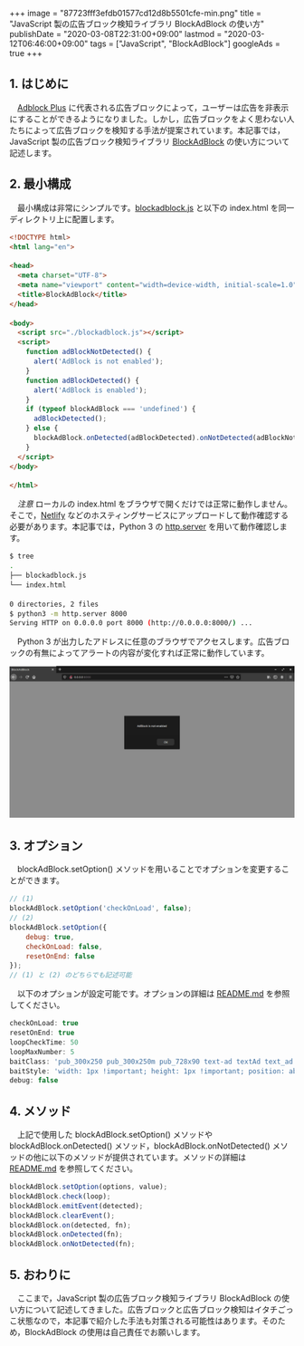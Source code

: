 +++
image = "87723fff3efdb01577cd12d8b5501cfe-min.png"
title = "JavaScript 製の広告ブロック検知ライブラリ BlockAdBlock の使い方"
publishDate = "2020-03-08T22:31:00+09:00"
lastmod = "2020-03-12T06:46:00+09:00"
tags = ["JavaScript", "BlockAdBlock"]
googleAds = true
+++

## 1. はじめに

　[Adblock Plus](https://chrome.google.com/webstore/detail/adblock-plus-free-ad-bloc/cfhdojbkjhnklbpkdaibdccddilifddb?hl=ja) に代表される広告ブロックによって，ユーザーは広告を非表示にすることができるようになりました。しかし，広告ブロックをよく思わない人たちによって広告ブロックを検知する手法が提案されています。本記事では，JavaScript 製の広告ブロック検知ライブラリ [BlockAdBlock](https://github.com/sitexw/BlockAdBlock) の使い方について記述します。

## 2. 最小構成

　最小構成は非常にシンプルです。[blockadblock.js](https://github.com/sitexw/BlockAdBlock/blob/master/blockadblock.js) と以下の index.html を同一ディレクトリ上に配置します。

```html
<!DOCTYPE html>
<html lang="en">

<head>
  <meta charset="UTF-8">
  <meta name="viewport" content="width=device-width, initial-scale=1.0">
  <title>BlockAdBlock</title>
</head>

<body>
  <script src="./blockadblock.js"></script>
  <script>
    function adBlockNotDetected() {
      alert('AdBlock is not enabled');
    }
    function adBlockDetected() {
      alert('AdBlock is enabled');
    }
    if (typeof blockAdBlock === 'undefined') {
      adBlockDetected();
    } else {
      blockAdBlock.onDetected(adBlockDetected).onNotDetected(adBlockNotDetected);
    }
  </script>
</body>

</html>
```

　*注意* ローカルの index.html をブラウザで開くだけでは正常に動作しません。そこで，[Netlify](https://www.netlify.com/) などのホスティングサービスにアップロードして動作確認する必要があります。本記事では，Python 3 の [http.server](https://docs.python.org/ja/3.7/library/http.server.html) を用いて動作確認します。

```bash
$ tree
.
├── blockadblock.js
└── index.html

0 directories, 2 files
$ python3 -m http.server 8000
Serving HTTP on 0.0.0.0 port 8000 (http://0.0.0.0:8000/) ...
```

　Python 3 が出力したアドレスに任意のブラウザでアクセスします。広告ブロックの有無によってアラートの内容が変化すれば正常に動作しています。

![](0190d8e7ed8d6783e99cab28e2e85af4.png)

## 3. オプション

　blockAdBlock.setOption() メソッドを用いることでオプションを変更することができます。

```js
// (1)
blockAdBlock.setOption('checkOnLoad', false);
// (2)
blockAdBlock.setOption({
	debug: true,
	checkOnLoad: false,
	resetOnEnd: false
});
// (1) と (2) のどちらでも記述可能
```

　以下のオプションが設定可能です。オプションの詳細は [README.md](https://github.com/sitexw/BlockAdBlock/blob/master/README.md) を参照してください。

```js
checkOnLoad: true
resetOnEnd: true
loopCheckTime: 50
loopMaxNumber: 5
baitClass: 'pub_300x250 pub_300x250m pub_728x90 text-ad textAd text_ad text_ads text-ads text-ad-links'
baitStyle: 'width: 1px !important; height: 1px !important; position: absolute !important; left: -10000px !important; top: -1000px !important;'
debug: false
```

## 4. メソッド

　上記で使用した blockAdBlock.setOption() メソッドや blockAdBlock.onDetected() メソッド，blockAdBlock.onNotDetected() メソッドの他に以下のメソッドが提供されています。メソッドの詳細は [README.md](https://github.com/sitexw/BlockAdBlock/blob/master/README.md) を参照してください。

```js
blockAdBlock.setOption(options, value);
blockAdBlock.check(loop);
blockAdBlock.emitEvent(detected);
blockAdBlock.clearEvent();
blockAdBlock.on(detected, fn);
blockAdBlock.onDetected(fn);
blockAdBlock.onNotDetected(fn);
```

## 5. おわりに

　ここまで，JavaScript 製の広告ブロック検知ライブラリ BlockAdBlock の使い方について記述してきました。広告ブロックと広告ブロック検知はイタチごっこ状態なので，本記事で紹介した手法も対策される可能性はあります。そのため，BlockAdBlock の使用は自己責任でお願いします。